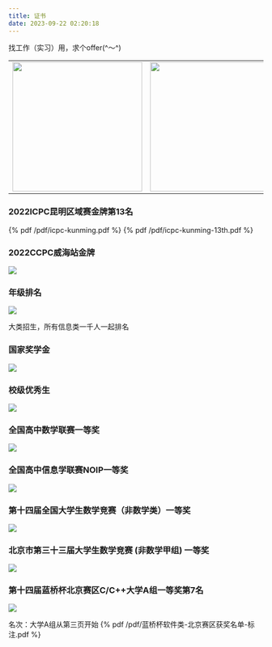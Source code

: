 ```yaml
---
title: 证书
date: 2023-09-22 02:20:18
---
```


找工作（实习）用，求个offer(^～^)

<table><tr>
    <td><img src="/emoji/心想事成.png" width=256 height=256 /></td>
    <td><img src="/emoji/顺利签约.png" width=256 height=256 /></td>
    <td><img src="/emoji/明天发offer.png" width=256 height=256 /></td>  
</tr></table>

### 2022ICPC昆明区域赛金牌第13名
{% pdf /pdf/icpc-kunming.pdf %}
{% pdf /pdf/icpc-kunming-13th.pdf %}

### 2022CCPC威海站金牌
![](/images/2022ccpc-weihai-gold.jpg)

### 年级排名
![](/images/2022年级排名.jpg)

大类招生，所有信息类一千人一起排名

### 国家奖学金
![](/images/2022国家奖学金.jpg)

### 校级优秀生
![](/images/北航2022校级优秀生.jpg)

### 全国高中数学联赛一等奖
![](/images/2020数学高联一等奖.png)

### 全国高中信息学联赛NOIP一等奖
![](/images/2020NOIP一等奖.png)

### 第十四届全国大学生数学竞赛（非数学类）一等奖
![](/images/十四届大学生数学竞赛一等奖.jpg)

### 北京市第三十三届大学生数学竞赛 (非数学甲组) 一等奖
![](/images/北京市大学生数学竞赛一等奖.jpg)

### 第十四届蓝桥杯北京赛区C/C++大学A组一等奖第7名
![](/images/2023蓝桥杯北京一等奖.jpg)

名次：大学A组从第三页开始
{% pdf /pdf/蓝桥杯软件类-北京赛区获奖名单-标注.pdf %}
